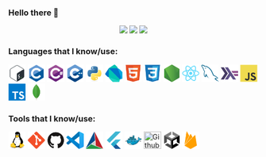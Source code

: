 ### Hello there 👋

<p align="center">
  <img height="50%" width="auto" src ="https://github-readme-stats.vercel.app/api?username=henry334&show_icons=true&count_private=true&theme=nightowl&hide_border=true&hide=issues,contribs&bg_color=00000000">
  <img height="50%" width="auto" src ="https://github-readme-stats.vercel.app/api/top-langs/?username=henry334&layout=compact&hide_border=true&theme=nightowl&bg_color=00000000&langs_count=6&hide=jupyter%20notebook,tex,css,php&exclude_repo=Pacman-AI">
  <img src ="https://github-readme-streak-stats.herokuapp.com?user=henry334&theme=nightowl&hide_border=true&background=FFFFFF00">
</p>

### Languages that I know/use:
[<img src="https://github.com/devicons/devicon/blob/master/icons/bash/bash-original.svg" title="Bash" width="35" height="35"/>](https://en.wikipedia.org/wiki/Bash_(Unix_shell))
[<img src="https://github.com/devicons/devicon/blob/master/icons/c/c-original.svg" title="C" width="35" height="35"/>](https://en.wikipedia.org/wiki/C_(programming_language))
[<img src="https://github.com/devicons/devicon/blob/master/icons/csharp/csharp-original.svg" title="C#" width="35" height="35"/>](https://learn.microsoft.com/en-us/dotnet/csharp/)
[<img src="https://github.com/devicons/devicon/blob/master/icons/cplusplus/cplusplus-original.svg" title="C++" width="35" height="35"/>](https://en.wikipedia.org/wiki/C%2B%2B)
[<img src="https://github.com/devicons/devicon/blob/master/icons/python/python-original.svg" title="Python" width="35" height="35"/>](https://www.python.org/)
[<img src="https://github.com/devicons/devicon/blob/master/icons/dart/dart-original.svg" title="Dart" width="35" height="35"/>](https://dart.dev/)
[<img src="https://github.com/devicons/devicon/blob/master/icons/html5/html5-original.svg" title="HTML5" width="35" height="35"/>](https://en.wikipedia.org/wiki/HTML5)
[<img src="https://github.com/devicons/devicon/blob/master/icons/css3/css3-original.svg" title="CSS3" width="35" height="35"/>](https://en.wikipedia.org/wiki/CSS)
[<img src="https://github.com/devicons/devicon/blob/master/icons/nodejs/nodejs-original.svg" title="NodeJS" width="35" height="35"/>](https://nodejs.org/)
[<img src="https://github.com/devicons/devicon/blob/master/icons/react/react-original.svg" title="React" width="35" height="35"/>](https://reactjs.org/)
[<img src="https://github.com/devicons/devicon/blob/master/icons/mysql/mysql-original.svg" title="MySQL" width="35" height="35"/>](https://www.mysql.com/)
[<img src="https://github.com/devicons/devicon/blob/master/icons/haskell/haskell-original.svg" title="Haskell" width="35" height="35"/>](https://www.haskell.org/)
[<img src="https://github.com/devicons/devicon/blob/master/icons/javascript/javascript-original.svg" title="JavaScript" width="35" height="35"/>](https://developer.mozilla.org/en-US/docs/Web/JavaScript)
[<img src="https://github.com/devicons/devicon/blob/master/icons/typescript/typescript-original.svg" title="TypeScript" width="35" height="35"/>](https://www.typescriptlang.org/)
[<img src="https://github.com/devicons/devicon/blob/master/icons/mongodb/mongodb-original.svg" title="MongoDB" width="35" height="35"/>](https://www.mongodb.com/)

### Tools that I know/use:
[<img src="https://github.com/devicons/devicon/blob/master/icons/linux/linux-original.svg" title="Linux" width="35" height="35"/>](https://www.linux.org/)
[<img src="https://github.com/devicons/devicon/blob/master/icons/git/git-original.svg" title="Git" width="35" height="35"/>](https://git-scm.com/)
[<img src="https://github.com/devicons/devicon/blob/master/icons/github/github-original.svg" title="Github" width="35" height="35"/>](https://github.com/)
[<img src="https://github.com/devicons/devicon/blob/master/icons/vscode/vscode-original.svg" title="VScode" width="35" height="35"/>](https://code.visualstudio.com/)
[<img src="https://github.com/devicons/devicon/blob/master/icons/cmake/cmake-original.svg" title="CMake" width="35" height="35"/>](https://cmake.org/)
[<img src="https://github.com/devicons/devicon/blob/master/icons/flutter/flutter-original.svg" title="Flutter" width="35" height="35"/>](https://flutter.dev/)
[<img src="https://github.com/devicons/devicon/blob/master/icons/docker/docker-original.svg" title="Docker" width="35" height="35"/>](https://www.docker.com/)
[<img src="https://avatars.githubusercontent.com/u/44036562?s=200&v=4" title="Github Actions" width="35" height="35"/>](https://github.com/features/actions)
[<img src="https://github.com/devicons/devicon/blob/master/icons/unity/unity-original.svg" title="Unity" width="35" height="35"/>](https://unity.com/)
[<img src="https://github.com/devicons/devicon/blob/master/icons/firebase/firebase-plain.svg" title="Firebase" width="35" height="35"/>](https://firebase.google.com/)
